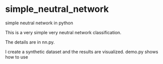 # simple_neutral_network
simple neutral network in python

This is a very simple very neutral network classification. 

The details are in nn.py.

I create a synthetic dataset and the results are visualized.
demo.py shows how to use

